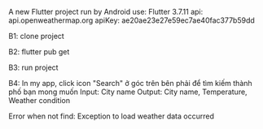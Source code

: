 A new Flutter project run by Android
use: Flutter 3.7.11 
api: api.openweathermap.org 
apiKey: ae20ae23e27e59ec7ae40fac377b59dd

B1: clone project

B2: flutter pub get

B3: run project

B4: In my app, click icon "Search" ở góc trên bên phải để tìm kiếm thành phố bạn mong muốn Input: City name Output: City name, Temperature, Weather condition

Error when not find: Exception to load weather data occurred





